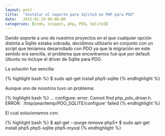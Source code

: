```yaml
---
layout: post
title:  "Instalar el soporte para Sqlite3 en PHP para PDO"
date:   2015-01-19 00:00:00
categories: [code, snippet, php, PDO, Sqlite3]
---
```

Dando soporte a uno de nuestros proyectos en el que cualquier opción distinta a Sqlite estaba sobrada, decidimos utilizarlo en conjunto con un script que teníamos desarrollado con PDO ya que la migración en este sentido era sencilla, el problema que encontramos fué que por default Ubuntu no incluye el driver de Sqlite para PDO.

La solución fue sencilla:

{% highlight bash %}
$ sudo apt-get install php5-sqlite
{% endhighlight %}

Aunque uno de nosotros tuvo un problema:

{% highlight bash %}
...
configure: error: Cannot find php_pdo_driver.h.
ERROR: `/tmp/pear/temp/PDO_SQLITE/configure' failed
{% endhighlight %}

El cual solucionamos con:

{% highlight bash %}
$ apt-get --purge remove php5*
$ sudo apt-get install php5 php5-sqlite php5-mysql
{% endhighlight %}